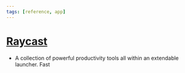 ```yaml
---
tags: [reference, app]
---
```


# [Raycast](https://www.raycast.com/)

- A collection of powerful productivity tools all within an extendable launcher. Fast